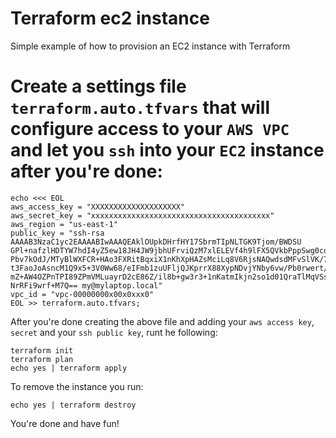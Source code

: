 # Terraform ec2 instance
Simple example of how to provision an EC2 instance with Terraform

# Create a settings file `terraform.auto.tfvars` that will configure access to your `AWS VPC` and let you `ssh` into your `EC2` instance after you're done:
```
echo <<< EOL
aws_access_key = "XXXXXXXXXXXXXXXXXXXX"
aws_secret_key = "xxxxxxxxxxxxxxxxxxxxxxxxxxxxxxxxxxxxxxxx"
aws_region = "us-east-1"
public_key = "ssh-rsa AAAAB3NzaC1yc2EAAAABIwAAAQEAklOUpkDHrfHY17SbrmTIpNLTGK9Tjom/BWDSU
GPl+nafzlHDTYW7hdI4yZ5ew18JH4JW9jbhUFrviQzM7xlELEVf4h9lFX5QVkbPppSwg0cda3
Pbv7kOdJ/MTyBlWXFCR+HAo3FXRitBqxiX1nKhXpHAZsMciLq8V6RjsNAQwdsdMFvSlVK/7XA
t3FaoJoAsncM1Q9x5+3V0Ww68/eIFmb1zuUFljQJKprrX88XypNDvjYNby6vw/Pb0rwert/En
mZ+AW4OZPnTPI89ZPmVMLuayrD2cE86Z/il8b+gw3r3+1nKatmIkjn2so1d01QraTlMqVSsbx
NrRFi9wrf+M7Q== my@mylaptop.local"
vpc_id = "vpc-00000000x00x0xxx0"
EOL >> terraform.auto.tfvars;
```

After you're done creating the above file and adding your `aws access key`, `secret` and your `ssh public key`, runt he following:
```
terraform init
terraform plan
echo yes | terraform apply
```
To remove the instance you run:
```
echo yes | terraform destroy
```

You're done and have fun!